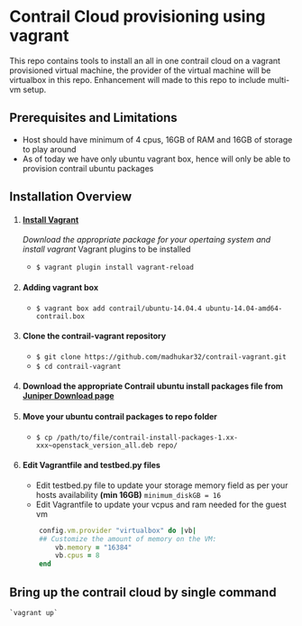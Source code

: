 # Contrail Cloud provisioning using vagrant

This repo contains tools to install an all in one contrail cloud on a vagrant provisioned virtual machine, the provider of the virtual machine will be virtualbox in this repo. Enhancement will made to this repo to include multi-vm setup.

## Prerequisites and Limitations
* Host should have minimum of 4 cpus, 16GB of RAM and 16GB of storage to play around 
* As of today we have only ubuntu vagrant box, hence will only be able to provision contrail ubuntu packages 

## Installation Overview

1. #### [Install Vagrant](https://www.vagrantup.com/downloads.html)
   _Download the appropriate package for your opertaing system and install vagrant_
Vagrant plugins to be installed
	* `$ vagrant plugin install vagrant-reload`

2. #### Adding vagrant box 
   * `$ vagrant box add contrail/ubuntu-14.04.4 ubuntu-14.04-amd64-contrail.box`

3. #### Clone the contrail-vagrant repository
   * `$ git clone https://github.com/madhukar32/contrail-vagrant.git`
   * `$ cd contrail-vagrant`

4. #### Download the appropriate Contrail ubuntu install packages file from [Juniper Download page](http://www.juniper.net/support/downloads/?p=contrail#sw)

5. #### Move your ubuntu contrail packages to repo folder
   * `$ cp /path/to/file/contrail-install-packages-1.xx-xxx~openstack_version_all.deb repo/`

6. #### Edit Vagrantfile and testbed.py files
	* Edit testbed.py file to update your storage memory field as per your hosts availability **(min 16GB)**
			`minimum_diskGB = 16` 
	* Edit Vagrantfile to update your vcpus and ram needed for the guest vm
	```ruby
		config.vm.provider "virtualbox" do |vb|
		## Customize the amount of memory on the VM:
			vb.memory = "16384"
			vb.cpus = 8
		end
	```

## Bring up the contrail cloud by single command
	`vagrant up`

